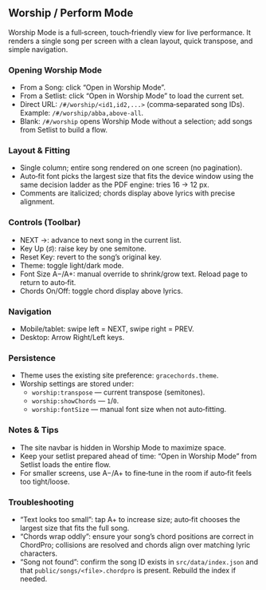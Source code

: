 ## Worship / Perform Mode

Worship Mode is a full‑screen, touch‑friendly view for live performance. It renders a single song per screen with a clean layout, quick transpose, and simple navigation.

### Opening Worship Mode
- From a Song: click “Open in Worship Mode”.
- From a Setlist: click “Open in Worship Mode” to load the current set.
- Direct URL: `/#/worship/<id1,id2,...>` (comma‑separated song IDs). Example: `/#/worship/abba,above-all`.
 - Blank: `/#/worship` opens Worship Mode without a selection; add songs from Setlist to build a flow.

### Layout & Fitting
- Single column; entire song rendered on one screen (no pagination).
- Auto‑fit font picks the largest size that fits the device window using the same decision ladder as the PDF engine: tries 16 → 12 px.
- Comments are italicized; chords display above lyrics with precise alignment.

### Controls (Toolbar)
- NEXT →: advance to next song in the current list.
- Key Up (♯): raise key by one semitone.
- Reset Key: revert to the song’s original key.
- Theme: toggle light/dark mode.
- Font Size A−/A+: manual override to shrink/grow text. Reload page to return to auto‑fit.
- Chords On/Off: toggle chord display above lyrics.

### Navigation
- Mobile/tablet: swipe left = NEXT, swipe right = PREV.
- Desktop: Arrow Right/Left keys.

### Persistence
- Theme uses the existing site preference: `gracechords.theme`.
- Worship settings are stored under:
  - `worship:transpose` — current transpose (semitones).
  - `worship:showChords` — `1`/`0`.
  - `worship:fontSize` — manual font size when not auto‑fitting.

### Notes & Tips
- The site navbar is hidden in Worship Mode to maximize space.
- Keep your setlist prepared ahead of time: “Open in Worship Mode” from Setlist loads the entire flow.
- For smaller screens, use A−/A+ to fine‑tune in the room if auto‑fit feels too tight/loose.

### Troubleshooting
- “Text looks too small”: tap A+ to increase size; auto‑fit chooses the largest size that fits the full song.
- “Chords wrap oddly”: ensure your song’s chord positions are correct in ChordPro; collisions are resolved and chords align over matching lyric characters.
- “Song not found”: confirm the song ID exists in `src/data/index.json` and that `public/songs/<file>.chordpro` is present. Rebuild the index if needed.
